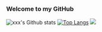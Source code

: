 ### Welcome to my GitHub
![`xxx`'s Github stats](https://github-readme-stats.vercel.app/api?username=devbzx&show_icons=true&hide=prs,issues,contribs)
[![Top Langs](https://github-readme-stats.vercel.app/api/top-langs/?username=devbzx&layout=compact)](https://github.com/devbzx/github-readme-stats)
<img src="https://wakatime.com/share/@e3f261d4-423b-42d3-bf34-9bac6993ea07/f0ea81d6-8592-4967-9490-66452bd0b6b9.png">



